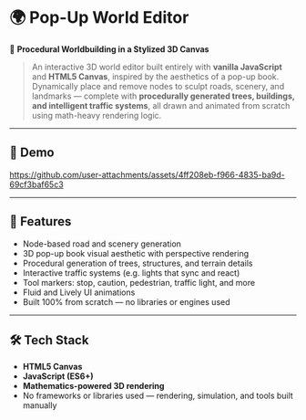 # 🌍 Pop-Up World Editor  
📐 **Procedural Worldbuilding in a Stylized 3D Canvas**  
> An interactive 3D world editor built entirely with **vanilla JavaScript** and **HTML5 Canvas**, inspired by the aesthetics of a pop-up book. Dynamically place and remove nodes to sculpt roads, scenery, and landmarks — complete with **procedurally generated trees, buildings, and intelligent traffic systems**, all drawn and animated from scratch using math-heavy rendering logic.

---

## 🎥 Demo  


https://github.com/user-attachments/assets/4ff208eb-f966-4835-ba9d-69cf3baf65c3



---

## 🧠 Features
- Node-based road and scenery generation  
- 3D pop-up book visual aesthetic with perspective rendering  
- Procedural generation of trees, structures, and terrain details  
- Interactive traffic systems (e.g. lights that sync and react)  
- Tool markers: stop, caution, pedestrian, traffic light, and more
- Fluid and Lively UI animations
- Built 100% from scratch — no libraries or engines used

---

## 🛠️ Tech Stack
- **HTML5 Canvas**
- **JavaScript (ES6+)**
- **Mathematics-powered 3D rendering**  
- No frameworks or libraries used — rendering, simulation, and tools built manually
